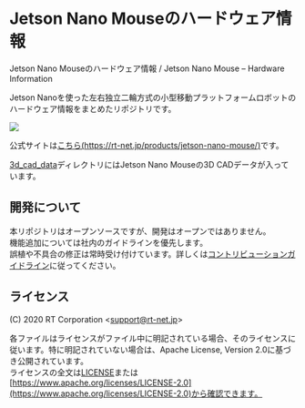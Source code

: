 # Jetson Nano Mouseのハードウェア情報

Jetson Nano Mouseのハードウェア情報 / Jetson Nano Mouse – Hardware Information

Jetson Nanoを使った左右独立二輪方式の小型移動プラットフォームロボットのハードウェア情報をまとめたリポジトリです。

![](https://rt-net.github.io/images/jetson-nano-mouse/jnmouse_step_cad.png)

公式サイトは[こちら(https://rt-net.jp/products/jetson-nano-mouse/)](https://rt-net.jp/products/jetson-nano-mouse/)です。

[3d_cad_data](./3d_cad_data)ディレクトリにはJetson Nano Mouseの3D CADデータが入っています。

<!-- [circuit diagram](./circuit_diagram)ディレクトリにはJetson Nano Mouseの回路図が入っています。 -->

## 開発について

本リポジトリはオープンソースですが、開発はオープンではありません。  
機能追加については社内のガイドラインを優先します。  
誤植や不具合の修正は常時受け付けています。詳しくは[コントリビューションガイドライン](https://github.com/rt-net/.github/blob/master/CONTRIBUTING.md)に従ってください。

## ライセンス

(C) 2020 RT Corporation \<support@rt-net.jp\>

各ファイルはライセンスがファイル中に明記されている場合、そのライセンスに従います。特に明記されていない場合は、Apache License, Version 2.0に基づき公開されています。  
ライセンスの全文は[LICENSE](./LICENSE)または[https://www.apache.org/licenses/LICENSE-2.0](https://www.apache.org/licenses/LICENSE-2.0)から確認できます。
